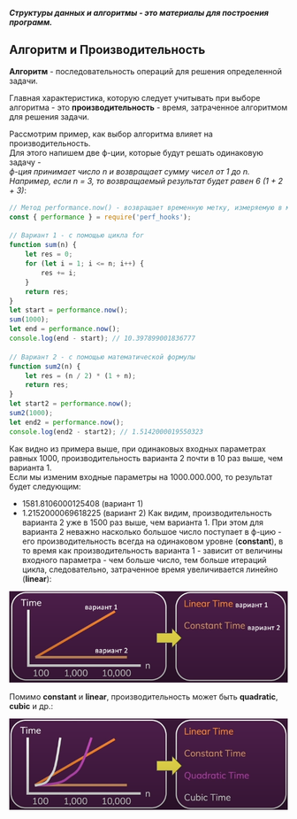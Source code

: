 **_Структуры данных и алгоритмы - это материалы для построения программ._**

## Алгоритм и Производительность

**Алгоритм** - последовательность операций для решения определенной задачи.

Главная характеристика, которую следует учитывать при выборе алгоритма - это **производительность** - время, затраченное алгоритмом для решения задачи.

Рассмотрим пример, как выбор алгоритма влияет на производительность.   
Для этого напишем две ф-ции, которые будут решать одинаковую задачу -       
*ф-ция принимает число n и возвращает сумму чисел от 1 до n. Например, если n = 3, то возвращаемый результат будет равен 6 (1 + 2 + 3)*:
```js
// Метод performance.now() - возвращает временную метку, измеряемую в миллисекундах, с точностью до одной тысячной миллисекунды
const { performance } = require('perf_hooks');

// Вариант 1 - с помощью цикла for
function sum(n) {
	let res = 0;
	for (let i = 1; i <= n; i++) {
		res += i;
	}
	return res;
}
let start = performance.now();
sum(1000);
let end = performance.now();
console.log(end - start); // 10.397899001836777 

// Вариант 2 - с помощью математической формулы
function sum2(n) {
	let res = (n / 2) * (1 + n);
	return res;
}
let start2 = performance.now();
sum2(1000);
let end2 = performance.now();
console.log(end2 - start2); // 1.5142000019550323 
```

Как видно из примера выше, при одинаковых входных параметрах равных 1000, производительность варианта 2 почти в 10 раз выше, чем варианта 1.   
Если мы изменим входные параметры на 1000.000.000, то результат будет следующим:
- 1581.8106000125408 (вариант 1)
- 1.2152000069618225 (вариант 2)
Как видим, производительность варианта 2 уже в 1500 раз выше, чем варианта 1. При этом для варианта 2 неважно насколько большое число поступает в ф-цию - его производительность всегда на одинаковом уровне (**constant**), в то время как производительность варианта 1 - зависит от величины входного параметра - чем больше число, тем больше итераций цикла, следовательно, затраченное время увеличивается линейно (**linear**):

![](./imgs/01.1.png)
 
Помимо **constant** и **linear**, производительность может быть **quadratic**, **cubic** и др.: 

![](./imgs/01.2.png)
